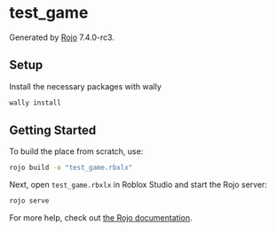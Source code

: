 # test_game
Generated by [Rojo](https://github.com/rojo-rbx/rojo) 7.4.0-rc3.

## Setup

Install the necessary packages with wally
```bash
wally install
```

## Getting Started
To build the place from scratch, use:

```bash
rojo build -o "test_game.rbxlx"
```

Next, open `test_game.rbxlx` in Roblox Studio and start the Rojo server:

```bash
rojo serve
```

For more help, check out [the Rojo documentation](https://rojo.space/docs).